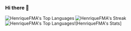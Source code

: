 ### Hi there 👋

<!--
**HenriqueFMA/HenriqueFMA** is a ✨ _special_ ✨ repository because its `README.md` (this file) appears on your GitHub profile.

Here are some ideas to get you started:

- 🔭 I’m currently working on ...
- 🌱 I’m currently learning ...
- 👯 I’m looking to collaborate on ...
- 🤔 I’m looking for help with ...
- 💬 Ask me about ...
- 📫 How to reach me: ...
- 😄 Pronouns: ...
- ⚡ Fun fact: ...
-->
![HenriqueFMA's Top Languages](https://github-readme-stats.vercel.app/api/top-langs/?username=HenriqueFMA&theme=vue-dark&show_icons=true&hide_border=true&layout=compact)
![HenriqueFMA's Streak](https://github-readme-streak-stats.herokuapp.com/?user=HenriqueFMA&theme=vue-dark&hide_border=true)
![HenriqueFMA's Top Languages](https://github-readme-stats.vercel.app/api/top-langs/?username=HenriqueFMA&theme=vue-dark&show_icons=true&hide_border=true&layout=compact)![HenriqueFMA's Stats]
